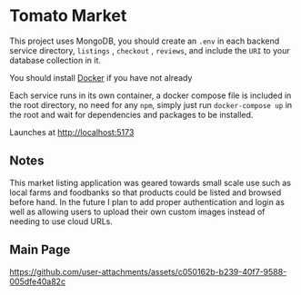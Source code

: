 # Tomato Market

This project uses MongoDB, you should create an `.env` in each backend service directory, `listings` , `checkout` , `reviews`, and include the `URI` to your database collection in it. 

You should install [Docker](https://www.docker.com/products/docker-desktop/) if you have not already

Each service runs in its own container, a docker compose file is included in the root directory, no need for any `npm`, simply just run `docker-compose up` in the root and wait for dependencies and packages to be installed. 

Launches at [http://localhost:5173](http://localhost:5173) 

## Notes
This market listing application was geared towards small scale use such as local farms and foodbanks so that products could be listed and browsed before hand. In the future I plan to add proper authentication and login as well as allowing users to upload their own custom images instead of needing to use cloud URLs.


## Main Page
https://github.com/user-attachments/assets/c050162b-b239-40f7-9588-005dfe40a82c

